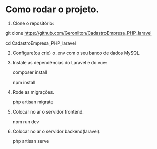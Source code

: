 # Como rodar o projeto.
1. Clone o repositório:
   
git clone https://github.com/Geronilton/CadastroEmpresa_PHP_laravel

cd CadastroEmpresa_PHP_laravel

2. Configure(ou crie) o .env com o seu banco de dados MySQL.
3. Instale as dependências do Laravel e do vue:
   
    composer install

   npm install
   
5. Rode as migrações.
   
    php artisan migrate
   
7. Colocar no ar o servidor frontend.
   
    npm run dev
   
9. Colocar no ar o servidor backend(laravel).
    
    php artisan serve
